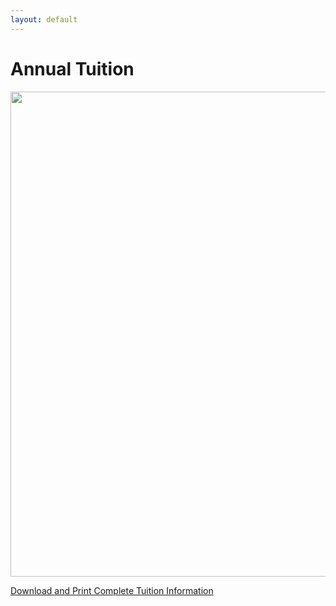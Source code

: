```yaml
---
layout: default
---
```


# Annual Tuition

<img src="https://cloud.githubusercontent.com/assets/11180395/9148795/2aee605a-3d3f-11e5-8d2f-1874379782e8.jpg" width="600" height="776" />

[Download and Print Complete Tuition Information](https://github.com/pillarsacademy/pillarsacademy.github.io/files/1264/2015-16.Tuition.Sheet.pdf)

